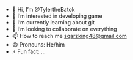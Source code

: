 - 👋 Hi, I’m @TylertheBatok
- 👀 I’m interested in developing game
- 🌱 I’m currently learning about git
- 💞️ I’m looking to collaborate on everything
- 📫 How to reach me sqarzking48@gmail.com
- 😄 Pronouns: He/him
- ⚡ Fun fact: ...

<!---
TylertheBatok/TylertheBatok is a ✨ special ✨ repository because its `README.md` (this file) appears on your GitHub profile.
You can click the Preview link to take a look at your changes.
--->
